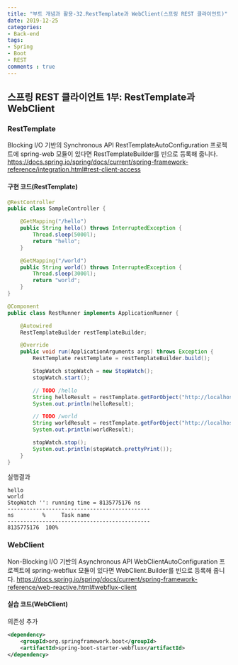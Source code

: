 ```yaml
---
title: "부트 개념과 활용-32.RestTemplate과 WebClient(스프링 REST 클라이언트)"
date: 2019-12-25
categories:
- Back-end
tags:
- Spring 
- Boot
- REST
comments : true
---
```


## 스프링 REST 클라이언트 1부: RestTemplate과 WebClient
### RestTemplate
Blocking I/O 기반의 Synchronous API
RestTemplateAutoConfiguration
프로젝트에 spring-web 모듈이 있다면 RestTemplateBuilder를 빈으로 등록해 줍니다.
https://docs.spring.io/spring/docs/current/spring-framework-reference/integration.html#rest-client-access
 
#### 구현 코드(RestTemplate)
~~~java
@RestController
public class SampleController {

    @GetMapping("/hello")
    public String hello() throws InterruptedException {
        Thread.sleep(5000l);
        return "hello";
    }

    @GetMapping("/world")
    public String world() throws InterruptedException {
        Thread.sleep(3000l);
        return "world";
    }
}
 ~~~
 
~~~java
@Component
public class RestRunner implements ApplicationRunner {

    @Autowired
    RestTemplateBuilder restTemplateBuilder;

    @Override
    public void run(ApplicationArguments args) throws Exception {
        RestTemplate restTemplate = restTemplateBuilder.build();

        StopWatch stopWatch = new StopWatch();
        stopWatch.start();

        // TODO /hello
        String helloResult = restTemplate.getForObject("http://localhost:8080/hello", String.class);
        System.out.println(helloResult);

        // TODO /world
        String worldResult = restTemplate.getForObject("http://localhost:8080/world", String.class);
        System.out.println(worldResult);

        stopWatch.stop();
        System.out.println(stopWatch.prettyPrint());
    }
}
~~~

실행결과
~~~
hello
world
StopWatch '': running time = 8135775176 ns
---------------------------------------------
ns         %     Task name
---------------------------------------------
8135775176  100%  

~~~



### WebClient
Non-Blocking I/O 기반의 Asynchronous API
WebClientAutoConfiguration
프로젝트에 spring-webflux 모듈이 있다면 WebClient.Builder를 빈으로 등록해 줍니다.
https://docs.spring.io/spring/docs/current/spring-framework-reference/web-reactive.html#webflux-client


#### 실습 코드(WebClient)

의존성 추가
~~~xml
<dependency>
    <groupId>org.springframework.boot</groupId>
    <artifactId>spring-boot-starter-webflux</artifactId>
</dependency>
~~~

~~~java

~~~
